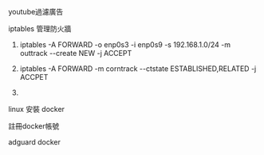 youtube過濾廣告

iptables 管理防火牆


1. iptables -A FORWARD -o enp0s3 -i enp0s9 -s 192.168.1.0/24 -m outtrack --create NEW -j ACCEPT


2. iptables -A FORWARD -m corntrack --ctstate ESTABLISHED,RELATED -j ACCPET

3.

linux 安裝 docker

註冊docker帳號

adguard docker
